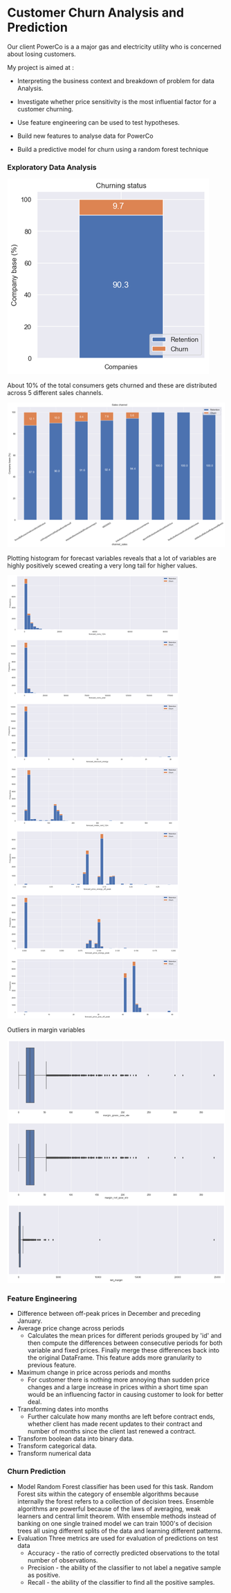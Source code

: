 # Customer Churn Analysis and Prediction

Our client PowerCo is a a major gas and electricity utility who is concerned about losing customers. 

My project is aimed at : 

* Interpreting the business context and breakdown of problem for data Analysis.

* Investigate whether price sensitivity is the most influential factor for a customer churning.

* Use feature engineering can be used to test hypotheses.

* Build new features to analyse data for PowerCo 

* Build a predictive model for churn using a random forest technique

### Exploratory Data Analysis

![alt](https://github.com/Param1304/Customer-Churn-Analysis-and-Prediction/blob/main/Churning_status.png)

About 10% of the total consumers gets churned and these are distributed across 5 different sales channels.

![alt](https://github.com/Param1304/Customer-Churn-Analysis-and-Prediction/blob/main/Sales_channel.png)

Plotting histogram for forecast variables reveals that a lot of variables are highly positively scewed creating a very long tail for higher values. 

![alt](https://github.com/Param1304/Customer-Churn-Analysis-and-Prediction/blob/main/forecast.png)

Outliers in margin variables

![alt](https://github.com/Param1304/Customer-Churn-Analysis-and-Prediction/blob/main/margin.png)

### Feature Engineering  
* Difference between off-peak prices in December and preceding January.
* Average price change across periods
  * Calculates the mean prices for different periods grouped by 'id' and then compute the differences between consecutive periods for both variable and fixed prices. Finally merge these differences back into the original DataFrame. This feature adds more granularity to previous feature.
* Maximum change in price across periods and months
  * For customer there is nothing more annoying than sudden price changes and a large increase in prices within a short time span would be an influencing factor in causing customer to look for better deal.
* Transforming dates into months
  * Further calculate how many months are left before contract ends, whether client has made recent updates to their contract and number of months since the client last renewed a contract.
* Transform boolean data into binary data.
* Transform categorical data.
* Transform numerical data

### Churn Prediction
* Model
Random Forest classifier has been used for this task. Random Forest sits within the category of ensemble algorithms because internally the forest refers to a collection of decision trees. Ensemble algorithms are powerful because of the laws of averaging, weak learners and central limit theorem. With ensemble methods instead of banking on one single trained model we can train 1000's of decision trees all using different splits of the data and learning different patterns. 
* Evaluation
Three metrics are used for evaluation of predictions on test data
  * Accuracy - the ratio of correctly predicted observations to the total number of observations.
  * Precision - the ability of the classifier to not label a negative sample as positive.
  * Recall - the ability of the classifier to find all the positive samples.
